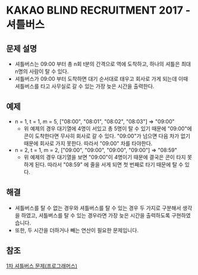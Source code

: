 # KAKAO BLIND RECRUITMENT 2017 - 셔틀버스

## 문제 설명
- 셔틀버스는 09:00 부터 총 n회 t분의 간격으로 역에 도착하고, 하나의 셔틀은 최대 n명의 사람이 탈 수 있다.
- 셔틀버스가 09:00 부터 도착하면 대기 순서대로 태우고 회사로 가게 되는데 이때 셔틀버스를 타고 사무실로 갈 수 있는 가장 늦은 시간을 출력한다.

## 예제
- n = 1, t = 1, m = 5, ["08:00", "08:01", "08:02", "08:03"] => "09:00"
  - 위 예제의 경우 대기열에 4명이 서있고 총 5명이 탈 수 있기 때문에 "09:00"에 콘이 도착한다면 무사히 회사로 갈 수 있다. "09:00"가 넘으면 다음 차가 없기 때문에 회사로 가지 못한다. 따라서 "09:00" 차를 타야한다.
- n = 2, t = 1, m = 2, ["09:00", "09:00", "09:00", "09:00"] => "08:59"
  - 위 예제의 경우 대기열을 보면 "09:00"이 4명이기 때문에 결국은 콘이 타지 못하게 된다. 따라서 "08:59" 에 줄을 서게 되면 첫 번째로 타기 때문에 탈 수 있다.
  
## 해결
- 셔틀버스를 탈 수 없는 경우와 셔틀버스를 탈 수 있는 경우 두 가지로 구분해서 생각을 하였고, 셔틀버스를 탈 수 있는 경우라면 가장 늦은 시간을 출력하도록 구현하였습니다.
- 또한, 두 시간을 더하거나 빼는 연산이 필요한 문제입니다.
  
## 참조
[1차 셔틀버스 문제(프로그래머스)](https://programmers.co.kr/learn/courses/30/lessons/17678)
